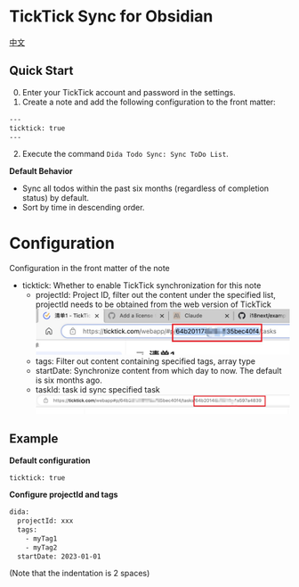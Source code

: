 # TickTick Sync for Obsidian

[中文](./README.md)

## Quick Start

0. Enter your TickTick account and password in the settings.
1. Create a note and add the following configuration to the front matter:

```
---
ticktick: true
---
```
2. Execute the command `Dida Todo Sync: Sync ToDo List`.

**Default Behavior**

- Sync all todos within the past six months (regardless of completion status) by default.
- Sort by time in descending order.


# Configuration  

Configuration in the front matter of the note

- ticktick: Whether to enable TickTick synchronization for this note
  - projectId: Project ID, filter out the content under the specified list, projectId needs to be obtained from the web version of TickTick
  ![](./docs/ticktick.jpg)
  - tags: Filter out content containing specified tags, array type
  - startDate: Synchronize content from which day to now. The default is six months ago.
  - taskId: task id sync specified task
    ![](./docs/task-ticktick.jpg)


## Example

**Default configuration**

```
ticktick: true
```


**Configure projectId and tags**

```
dida: 
  projectId: xxx
  tags: 
    - myTag1
    - myTag2
  startDate: 2023-01-01
```
(Note that the indentation is 2 spaces)
